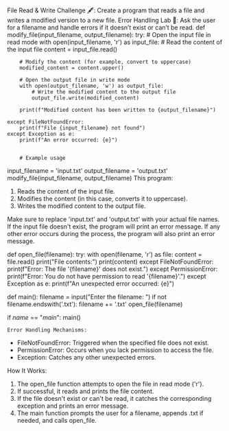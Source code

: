 File Read & Write Challenge 🖋️: Create a program that reads a file and writes a modified version to a new file.
Error Handling Lab 🧪: Ask the user for a filename and handle errors if it doesn’t exist or can’t be read.
def modify_file(input_filename, output_filename):
    try:
        # Open the input file in read mode
        with open(input_filename, 'r') as input_file:
            # Read the content of the input file
            content = input_file.read()

        # Modify the content (for example, convert to uppercase)
        modified_content = content.upper()

        # Open the output file in write mode
        with open(output_filename, 'w') as output_file:
            # Write the modified content to the output file
            output_file.write(modified_content)

        print(f"Modified content has been written to {output_filename}")

    except FileNotFoundError:
        print(f"File {input_filename} not found")
    except Exception as e:
        print(f"An error occurred: {e}")


        # Example usage
input_filename = 'input.txt'
output_filename = 'output.txt'
modify_file(input_filename, output_filename)
This program:

1. Reads the content of the input file.
2. Modifies the content (in this case, converts it to uppercase).
3. Writes the modified content to the output file.

Make sure to replace 'input.txt' and 'output.txt' with your actual file names. If the input file doesn't exist, the program will print an error message. If any other error occurs during the process, the program will also print an error message.


def open_file(filename):
    try:
        with open(filename, 'r') as file:
            content = file.read()
            print("File contents:")
            print(content)
    except FileNotFoundError:
        print(f"Error: The file '{filename}' does not exist.")
    except PermissionError:
        print(f"Error: You do not have permission to read '{filename}'.")
    except Exception as e:
        print(f"An unexpected error occurred: {e}")

def main():
    filename = input("Enter the filename: ")
    if not filename.endswith('.txt'):
        filename += '.txt'
    open_file(filename)

if _name_ == "_main_":
    main()

    Error Handling Mechanisms:

- FileNotFoundError: Triggered when the specified file does not exist.
- PermissionError: Occurs when you lack permission to access the file.
- Exception: Catches any other unexpected errors.

How It Works:

1. The open_file function attempts to open the file in read mode ('r').
2. If successful, it reads and prints the file content.
3. If the file doesn't exist or can't be read, it catches the corresponding exception and prints an error message.
4. The main function prompts the user for a filename, appends .txt if needed, and calls open_file.
